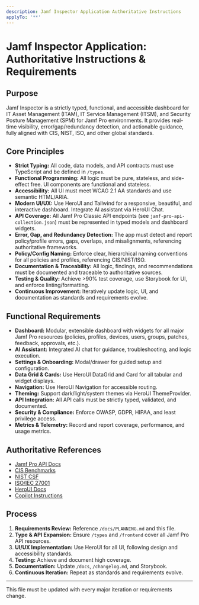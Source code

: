 ```yaml
---
description: Jamf Inspector Application Authoritative Instructions
applyTo: '**'
---
```


# Jamf Inspector Application: Authoritative Instructions & Requirements

## Purpose
Jamf Inspector is a strictly typed, functional, and accessible dashboard for IT Asset Management (ITAM), IT Service Management (ITSM), and Security Posture Management (SPM) for Jamf Pro environments. It provides real-time visibility, error/gap/redundancy detection, and actionable guidance, fully aligned with CIS, NIST, ISO, and other global standards.

## Core Principles
- **Strict Typing:** All code, data models, and API contracts must use TypeScript and be defined in `/types`.
- **Functional Programming:** All logic must be pure, stateless, and side-effect free. UI components are functional and stateless.
- **Accessibility:** All UI must meet WCAG 2.1 AA standards and use semantic HTML/ARIA.
- **Modern UI/UX:** Use HeroUI and Tailwind for a responsive, beautiful, and interactive dashboard. Integrate AI assistant via HeroUI Chat.
- **API Coverage:** All Jamf Pro Classic API endpoints (see `jamf-pro-api-collection.json`) must be represented in typed models and dashboard widgets.
- **Error, Gap, and Redundancy Detection:** The app must detect and report policy/profile errors, gaps, overlaps, and misalignments, referencing authoritative frameworks.
- **Policy/Config Naming:** Enforce clear, hierarchical naming conventions for all policies and profiles, referencing CIS/NIST/ISO.
- **Documentation & Traceability:** All logic, findings, and recommendations must be documented and traceable to authoritative sources.
- **Testing & Quality:** Achieve >90% test coverage, use Storybook for UI, and enforce linting/formatting.
- **Continuous Improvement:** Iteratively update logic, UI, and documentation as standards and requirements evolve.

## Functional Requirements
- **Dashboard:** Modular, extensible dashboard with widgets for all major Jamf Pro resources (policies, profiles, devices, users, groups, patches, feedback, approvals, etc.).
- **AI Assistant:** Integrated AI chat for guidance, troubleshooting, and logic execution.
- **Settings & Onboarding:** Modal/drawer for guided setup and configuration.
- **Data Grid & Cards:** Use HeroUI DataGrid and Card for all tabular and widget displays.
- **Navigation:** Use HeroUI Navigation for accessible routing.
- **Theming:** Support dark/light/system themes via HeroUI ThemeProvider.
- **API Integration:** All API calls must be strictly typed, validated, and documented.
- **Security & Compliance:** Enforce OWASP, GDPR, HIPAA, and least privilege access.
- **Metrics & Telemetry:** Record and report coverage, performance, and usage metrics.

## Authoritative References
- [Jamf Pro API Docs](https://developer.jamf.com/jamf-pro/reference/classic-api)
- [CIS Benchmarks](https://www.cisecurity.org/benchmark/apple_os)
- [NIST CSF](https://www.nist.gov/cyberframework)
- [ISO/IEC 27001](https://www.iso.org/isoiec-27001-information-security.html)
- [HeroUI Docs](https://www.heroui.com/docs/components/overview)
- [Copilot Instructions](../.github/instructions/copilot-instructions.md)

## Process
1. **Requirements Review:** Reference `/docs/PLANNING.md` and this file.
2. **Type & API Expansion:** Ensure `/types` and `/frontend` cover all Jamf Pro API resources.
3. **UI/UX Implementation:** Use HeroUI for all UI, following design and accessibility standards.
4. **Testing:** Achieve and document high coverage.
5. **Documentation:** Update `/docs`, `/changelog.md`, and Storybook.
6. **Continuous Iteration:** Repeat as standards and requirements evolve.

---
This file must be updated with every major iteration or requirements change.
